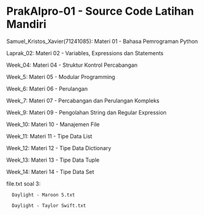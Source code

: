 # PrakAlpro-01 - Source Code Latihan Mandiri
Samuel_Kristos_Xavier(71241085): Materi 01 - Bahasa Pemrograman Python

Laprak_02: Materi 02 - Variables, Expressions dan Statements

Week_04: Materi 04 - Struktur Kontrol Percabangan

Week_5: Materi 05 - Modular Programming

Week_6: Materi 06 - Perulangan

Week_7: Materi 07 - Percabangan dan Perulangan Kompleks

Week_9: Materi 09 - Pengolahan String dan Regular Expression

Week_10: Materi 10 - Manajemen File

Week_11: Materi 11 - Tipe Data List

Week_12: Materi 12 - Tipe Data Dictionary

Week_13: Materi 13 - Tipe Data Tuple

Week_14: Materi 14 - Tipe Data Set
  
  file.txt soal 3:
  ```
    Daylight - Maroon 5.txt

    Daylight - Taylor Swift.txt
  ```
